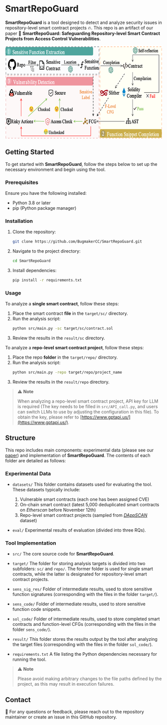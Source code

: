 # SmartRepoGuard

**SmartRepoGuard** is a tool designed to detect and analyze security issues in repository-level smart contract projects 🔥. This repo is an artifact of our paper 📖 **SmartRepoGuard: Safeguarding Repository-level Smart Contract Projects from Access Control Vulnerabilities**.

<img src="overview.png" alt="Project Overview" title="This is the project verview" width="700" height="300" style="display: block; margin: auto;">

## Getting Started
To get started with **SmartRepoGuard**, follow the steps below to set up the necessary environment and begin using the tool.

### Prerequisites
Ensure you have the following installed:
- Python 3.8 or later
- pip (Python package manager)

### Installation
1. Clone the repository:
   ```bash
   git clone https://github.com/BugmakerCC/SmartRepoGuard.git
   ```
2. Navigate to the project directory:
   ```bash
   cd SmartRepoGuard
   ```
3. Install dependencies:
   ```bash
   pip install -r requirements.txt
   ```

### Usage
To analyze a **single smart contract**, follow these steps:
1. Place the smart contract **file** in the `target/sc/` directory.
2. Run the analysis script:
   ```bash
   python src/main.py -sc target/sc/contract.sol
   ```
3. Review the results in the `result/sc` directory.

To analyze a **repo-level smart contract project**, follow these steps:
1. Place the repo **folder** in the `target/repo/` directory.
2. Run the analysis script:
   ```bash
   python src/main.py -repo target/repo/project_name
   ```
3. Review the results in the `result/repo` directory.


> ⚠️  **Note**
> 
> When analyzing a repo-level smart contract project, API key for LLM is required (The key needs to be filled in `src/API_call.py`, and users can switch LLMs to use by adjusting the configuration in this file). To obtain the key, please refer to [https://www.gptapi.us/](https://www.gptapi.us/).


## Structure
This repo includes main components: experimental data (please see our [paper]()) and implementation of **SmartRepoGuard**. The contents of each folder are detailed as follows:

### Experimental Data
- `datasets/`
This folder contains datasets used for evaluating the tool. These datasets typically include:
    1. Vulnerable smart contracts (each one has been assigned CVE)
    2. On-chain smart contract (latest 5,000 deduplicated smart contracts on *Etherscan* before November 12th)
    3. Repo-level smart contract projects (sampled from [*DAppSCAN*](https://github.com/InPlusLab/DAppSCAN) dataset)

- `eval/`
Experimental results of evaluation (divided into three RQs).

### Tool Implementation
- `src/`
The core source code for **SmartRepoGuard**.

- `target/`
The folder for storing analysis targets is divided into two subfolders: `sc/` and `repo/`. The former folder is used for single smart contracts, while the latter is designated for repository-level smart contract projects.

- `sens_sig_res/`
Folder of intermediate results, used to store sensitive function signatures (corresponding with the files in the folder `target/`).

- `sens_code/`
Folder of intermediate results, used to store sensitive function code snippets.

- `sol_code/`
Folder of intermediate results, used to store completed smart contracts and function-level CFGs (corresponding with the files in the folder `sens_code/`).

- `result/`
This folder stores the results output by the tool after analyzing the target files (corresponding with the files in the folder `sol_code/`).

- `requirements.txt`
A file listing the Python dependencies necessary for running the tool.

> ⚠️  **Note**
>
> Please avoid making arbitrary changes to the file paths defined by the project, as this may result in execution failures.

## Contact
🙋 For any questions or feedback, please reach out to the repository maintainer or create an issue in this GitHub repository.

